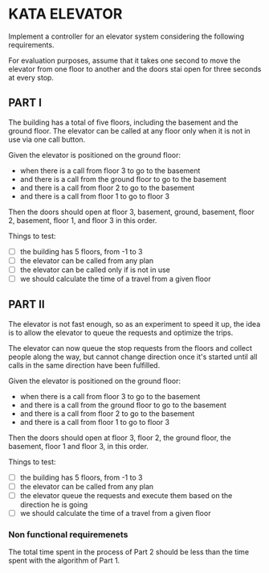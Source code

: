 # KATA ELEVATOR

Implement a controller for an elevator system considering the following requirements.

For evaluation purposes, assume that it takes one second to move the elevator from one floor to another and the doors stai open for three seconds at every stop.

## PART I

The building has a total of five floors, including the basement and the ground floor.
The elevator can be called at any floor only when it is not in use via one call button.

Given the elevator is positioned on the ground floor:
- when there is a call from floor 3 to go to the basement
- and there is a call from the ground floor to go to the basement
- and there is a call from floor 2 to go to the basement
- and there is a call from floor 1 to go to floor 3

Then the doors should open at floor 3, basement, ground, basement, floor 2, basement, floor 1, and floor 3 in this order.

Things to test:
- [ ] the building has 5 floors, from -1 to 3
- [ ] the elevator can be called from any plan
- [ ] the elevator can be called only if is not in use
- [ ] we should calculate the time of a travel from a given floor

## PART II

The elevator is not fast enough, so as an experiment to speed it up, the idea is to allow the elevator to queue the requests and optimize the trips.

The elevator can now queue the stop requests from the floors and collect people along the way, but cannot change direction once it's started until all calls in the same direction have been fulfilled.

Given the elevator is positioned on the ground floor:
- when there is a call from floor 3 to go to the basement
- and there is a call from the ground floor to go to the basement
- and there is a call from floor 2 to go to the basement
- and there is a call from floor 1 to go to floor 3

Then the doors should open at floor 3, floor 2, the ground floor, the basement, floor 1 and floor 3, in this order.

Things to test:
- [ ] the building has 5 floors, from -1 to 3
- [ ] the elevator can be called from any plan
- [ ] the elevator queue the requests and execute them based on the direction he is going
- [ ] we should calculate the time of a travel from a given floor

### Non functional requiremenets

The total time spent in the process of Part 2 should be less than the time spent with the algorithm of Part 1.